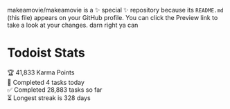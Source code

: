 makeamovie/makeamovie is a ✨ special ✨ repository because its `README.md` (this file) appears on your GitHub profile.
You can click the Preview link to take a look at your changes. darn right ya can

# Todoist Stats

<!-- TODO-IST:START -->
🏆  41,833 Karma Points           
🌸  Completed 4 tasks today           
✅  Completed 28,883 tasks so far           
⏳  Longest streak is 328 days
<!-- TODO-IST:END -->